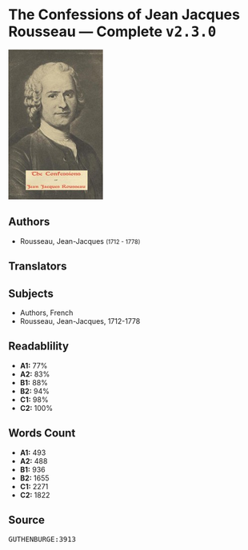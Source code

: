 # The Confessions of Jean Jacques Rousseau — Complete <kbd>v2.3.0</kbd>

![](./cover.medium.jpg "")

## Authors


 - Rousseau, Jean-Jacques <small>(1712 - 1778)</small>

## Translators



## Subjects


 - Authors, French
 - Rousseau, Jean-Jacques, 1712-1778

## Readablility


 - **A1:** 77%
 - **A2:** 83%
 - **B1:** 88%
 - **B2:** 94%
 - **C1:** 98%
 - **C2:** 100%

## Words Count


 - **A1:** 493
 - **A2:** 488
 - **B1:** 936
 - **B2:** 1655
 - **C1:** 2271
 - **C2:** 1822

## Source


<kbd>GUTHENBURGE:3913</kbd>

